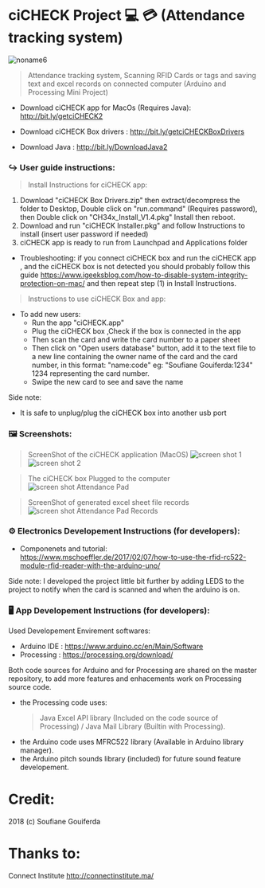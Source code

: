 # ciCHECK Project :computer: :credit_card: (Attendance tracking system) 
![noname6](https://i.imgur.com/ru9FUHk.jpg)
> Attendance tracking system, Scanning RFID Cards or tags and saving text and excel records on connected computer (Arduino and Processing Mini Project)

* Download ciCHECK app for MacOs (Requires Java): http://bit.ly/getciCHECK2

* Download ciCHECK Box drivers : http://bit.ly/getciCHECKBoxDrivers

* Download Java : http://bit.ly/DownloadJava2


### ↪️ User guide instructions:

> Install Instructions for ciCHECK app:
1) Download "ciCHECK Box Drivers.zip" then extract/decompress the folder to Desktop, Double click on "run.command" (Requires password), then Double click on "CH34x_Install_V1.4.pkg" Install then reboot.
2) Download and run "ciCHECK Installer.pkg" and follow Instructions to install (insert user password if needed)
3) ciCHECK app is ready to run from Launchpad and Applications folder

* Troubleshooting:
if you connect ciCHECK box and run the ciCHECK app , and the ciCHECK box is not detected you should probably follow this guide https://www.igeeksblog.com/how-to-disable-system-integrity-protection-on-mac/
and then repeat step (1) in Install Instructions.


> Instructions to use ciCHECK Box and app:
* To add new users: 
	- Run the app "ciCHECK.app"
	- Plug the ciCHECK box ,Check if the box is connected in the app
	- Then scan the card and write the card number to a paper sheet
	- Then click on "Open users database" button, add it to the text file to a new line containing the owner name of the card and the card number, in this format: "name:code" eg: "Soufiane Gouiferda:1234" 1234 representing the card number.
	- Swipe the new card to see and save the name

	
Side note:
* It is safe to unplug/plug the ciCHECK box into another usb port

### 🖼 Screenshots:

> ScreenShot of the ciCHECK application (MacOS)
![screen shot 1](https://i.imgur.com/mwRS0Sk.png)
![screen shot 2](https://i.imgur.com/gGFE6pD.png)

> The ciCHECK box Plugged to the computer
![screen shot Attendance Pad](https://i.imgur.com/Uil2mJB.jpg)

> ScreenShot of generated excel sheet file records
![screen shot Attendance Pad Records](https://i.imgur.com/CIHZpfJ.png)


### ⚙️ Electronics Developement Instructions (for developers):

* Componenets and tutorial:
https://www.mschoeffler.de/2017/02/07/how-to-use-the-rfid-rc522-module-rfid-reader-with-the-arduino-uno/

Side note: I developed the project little bit further by adding LEDS to the project to notify when the card is scanned and when the arduino is on.


### 🖥 App Developement Instructions (for developers):

Used Developement Envirement softwares:

* Arduino IDE : https://www.arduino.cc/en/Main/Software
* Processing : https://processing.org/download/
	
Both code sources for Arduino and for Processing are shared on the master repository,
to add more features and enhacements work on Processing source code.

* the Processing code uses:
	> Java Excel API library (Included on the code source of Processing)
	/ Java Mail Library (Builtin with Processing).
* the Arduino code uses MFRC522 library (Available in Arduino library manager).
* the Arduino pitch sounds library (included) for future sound feature developement.


# Credit:
2018 (c) Soufiane Gouiferda 

# Thanks to:
Connect Institute http://connectinstitute.ma/
